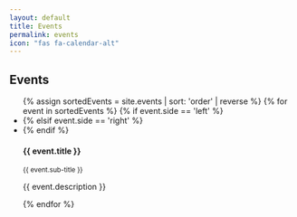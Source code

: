 ```yaml
---
layout: default
title: Events
permalink: events
icon: "fas fa-calendar-alt"
---
```


<div class="container">
    <div class="page-header">
        <h2 id="timeline">Events</h2>
    </div>
    <ul class="timeline">
        {% assign sortedEvents = site.events | sort: 'order' | reverse %}
        {% for event in sortedEvents %}
          {% if event.side == 'left' %}
          <li>
          {% elsif event.side == 'right' %}
          <li class="timeline-inverted">
          {% endif %}
            <div class="timeline-badge {{event.eventdotcolour}}"><i class="glyphicon glyphicon-check"></i></div>
            <div class="timeline-panel">
              <div class="timeline-heading">
                <h4 class="timeline-title">{{ event.title }}</h4>
                <p><small class="text-muted"><i class="glyphicon glyphicon-time"></i> {{ event.sub-title }}</small></p>
              </div>
              <div class="timeline-body">
                <p>{{ event.description }}</p>
              </div>
            </div>
          </li>
        {% endfor %}        
    </ul>
</div>

